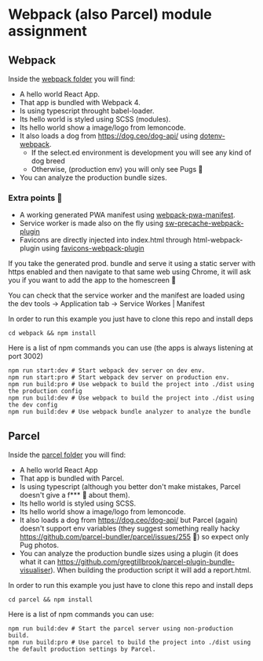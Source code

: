 # Webpack (also Parcel) module assignment

## Webpack
Inside the [webpack folder](./webpack) you will find:

- A hello world React App.
- That app is bundled with Webpack 4.
- Is using typescript throught babel-loader.
- Its hello world is styled using SCSS (modules).
- Its hello world show a image/logo from lemoncode.
- It also loads a dog from https://dog.ceo/dog-api/ using [dotenv-webpack](https://www.npmjs.com/package/dotenv-webpack).
    - If the select.ed environment is development you will see any kind of dog breed
    - Otherwise, (production env) you will only see Pugs 🐶
- You can analyze the production bundle sizes.

### Extra points 👻
- A working generated PWA manifest using [webpack-pwa-manifest](https://github.com/arthurbergmz/webpack-pwa-manifest).
- Service worker is made also on the fly using [sw-precache-webpack-plugin](https://github.com/goldhand/sw-precache-webpack-plugin)
- Favicons are directly injected into index.html through html-webpack-plugin using [favicons-webpack-plugin](https://github.com/jantimon/favicons-webpack-plugin)

If you take the generated prod. bundle and serve it using a static server with https enabled and then navigate to that same web using Chrome, it will ask you if you want to add the app to the homescreen 📲

You can check that the service worker and the manifest are loaded using the dev tools -> Application tab -> Service Workes | Manifest



In order to run this example you just have to clone this repo and install deps

```
cd webpack && npm install
```
Here is a list of npm commands you can use (the apps is always listening at port 3002)

```
npm run start:dev # Start webpack dev server on dev env.
npm run start:pro # Start webpack dev server on production env.
npm run build:pro # Use webpack to build the project into ./dist using the production config
npm run build:dev # Use webpack to build the project into ./dist using the dev config
npm run build:dev # Use webpack bundle analyzer to analyze the bundle
```

## Parcel

Inside the [parcel folder](./parcel) you will find:

- A hello world React App
- That app is bundled with Parcel.
- Is using typescript (although you better don't make mistakes, Parcel doesn't give a f*** 🤭 about them).
- Its hello world is styled using SCSS.
- Its hello world show a image/logo from lemoncode.
- It also loads a dog from https://dog.ceo/dog-api/ but Parcel (again) doesn't support env variables (they suggest something really hacky https://github.com/parcel-bundler/parcel/issues/255 🤔) so expect only Pug photos.
- You can analyze the production bundle sizes using a plugin (it does what it can https://github.com/gregtillbrook/parcel-plugin-bundle-visualiser). When building the production script it will add a report.html.

In order to run this example you just have to clone this repo and install deps

```
cd parcel && npm install
```

Here is a list of npm commands you can use:

```
npm run build:dev # Start the parcel server using non-production build.
npm run build:pro # Use parcel to build the project into ./dist using the default production settings by Parcel.
```
